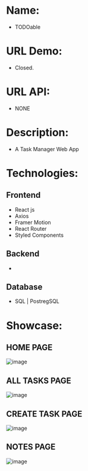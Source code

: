 # Name:
- TODOable
 
# URL Demo:
- Closed.

# URL API:
- NONE
 
# Description:
- A Task Manager Web App

# Technologies:
## Frontend
- React js
- Axios
- Framer Motion
- React Router
- Styled Components
## Backend
- 
## Database
- SQL | PostregSQL

# Showcase:
## HOME PAGE
![image](https://user-images.githubusercontent.com/76432762/179213852-7a1d24cf-a6b8-4cf5-8449-b3e26db755f1.png)
## ALL TASKS PAGE
![image](https://user-images.githubusercontent.com/76432762/179213890-9efc09aa-3aa8-4188-92c9-20c7663047a3.png)
## CREATE TASK PAGE
![image](https://user-images.githubusercontent.com/76432762/179213903-d6c2aa04-54d1-41f1-b6fc-5795cc2e0fe1.png)
## NOTES PAGE 
![image](https://user-images.githubusercontent.com/76432762/179213922-85956417-66c2-4aa1-862b-029517e37894.png)
